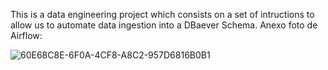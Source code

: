 This is a data engineering project which consists on a set of intructions to allow us to automate data ingestion into a DBaever Schema.
Anexo foto de Airflow:

![60E68C8E-6F0A-4CF8-A8C2-957D6816B0B1](https://github.com/MauricioBenegas/data_engineering_project/assets/88257134/3ca5ff54-f446-422d-a3a6-2f13f19d1e61)
